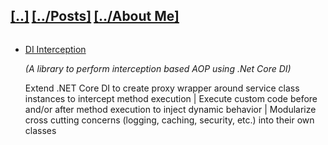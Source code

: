 <h2 style="display: inline-block"><a href="/">[..]</a></h2>
<h2 style="display: inline-block"><a href="/posts">[../Posts]</a></h2>
<h2 style="display: inline-block"><a href="/about">[../About Me]</a></h2>
<ul>
  <li>
    <a href="https://github.com/hitenpatel01/DependencyInjection.Interception/blob/master/README.md" target="_blank">DI Interception</a>
    <p><em>(A library to perform interception based AOP using .Net Core DI)</em></p>
    <p>Extend .NET Core DI to create proxy wrapper around service class instances to intercept method execution | 
    Execute custom code before and/or after method execution to inject dynamic behavior | 
    Modularize cross cutting concerns (logging, caching, security, etc.) into their own classes</p>
  </li>
</ul>
